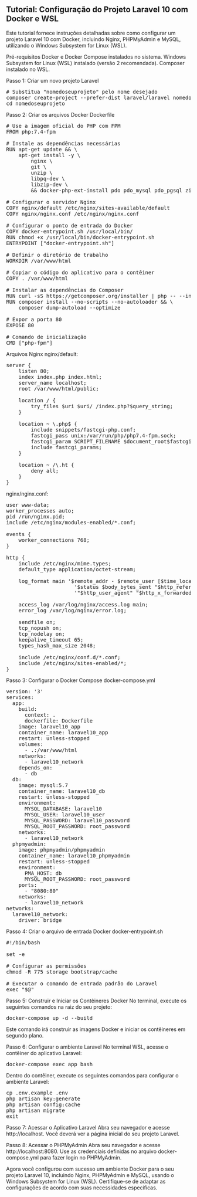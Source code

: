 <h2>Tutorial: Configuração do Projeto Laravel 10 com Docker e WSL</h2>

Este tutorial fornece instruções detalhadas sobre como configurar um projeto Laravel 10 com Docker, incluindo Nginx, PHPMyAdmin e MySQL, utilizando o Windows Subsystem for Linux (WSL). <br>

Pré-requisitos
Docker e Docker Compose instalados no sistema.
Windows Subsystem for Linux (WSL) instalado (versão 2 recomendada).
Composer instalado no WSL.

Passo 1: Criar um novo projeto Laravel

<pre>
# Substitua "nomedoseuprojeto" pelo nome desejado
composer create-project --prefer-dist laravel/laravel nomedoseuprojeto
cd nomedoseuprojeto
</pre>


Passo 2: Criar os arquivos Docker
Dockerfile

<pre>
# Use a imagem oficial do PHP com FPM
FROM php:7.4-fpm

# Instale as dependências necessárias
RUN apt-get update && \
    apt-get install -y \
        nginx \
        git \
        unzip \
        libpq-dev \
        libzip-dev \
        && docker-php-ext-install pdo pdo_mysql pdo_pgsql zip

# Configurar o servidor Nginx
COPY nginx/default /etc/nginx/sites-available/default
COPY nginx/nginx.conf /etc/nginx/nginx.conf

# Configurar o ponto de entrada do Docker
COPY docker-entrypoint.sh /usr/local/bin/
RUN chmod +x /usr/local/bin/docker-entrypoint.sh
ENTRYPOINT ["docker-entrypoint.sh"]

# Definir o diretório de trabalho
WORKDIR /var/www/html

# Copiar o código do aplicativo para o contêiner
COPY . /var/www/html

# Instalar as dependências do Composer
RUN curl -sS https://getcomposer.org/installer | php -- --install-dir=/usr/local/bin --filename=composer
RUN composer install --no-scripts --no-autoloader && \
    composer dump-autoload --optimize

# Expor a porta 80
EXPOSE 80

# Comando de inicialização
CMD ["php-fpm"]
</pre>


Arquivos Nginx
nginx/default:

<pre>
server {
    listen 80;
    index index.php index.html;
    server_name localhost;
    root /var/www/html/public;

    location / {
        try_files $uri $uri/ /index.php?$query_string;
    }

    location ~ \.php$ {
        include snippets/fastcgi-php.conf;
        fastcgi_pass unix:/var/run/php/php7.4-fpm.sock;
        fastcgi_param SCRIPT_FILENAME $document_root$fastcgi_script_name;
        include fastcgi_params;
    }

    location ~ /\.ht {
        deny all;
    }
}
</pre>

nginx/nginx.conf:

<pre>
user www-data;
worker_processes auto;
pid /run/nginx.pid;
include /etc/nginx/modules-enabled/*.conf;

events {
    worker_connections 768;
}

http {
    include /etc/nginx/mime.types;
    default_type application/octet-stream;

    log_format main '$remote_addr - $remote_user [$time_local] "$request" '
                      '$status $body_bytes_sent "$http_referer" '
                      '"$http_user_agent" "$http_x_forwarded_for"';

    access_log /var/log/nginx/access.log main;
    error_log /var/log/nginx/error.log;

    sendfile on;
    tcp_nopush on;
    tcp_nodelay on;
    keepalive_timeout 65;
    types_hash_max_size 2048;

    include /etc/nginx/conf.d/*.conf;
    include /etc/nginx/sites-enabled/*;
}
</pre>


Passo 3: Configurar o Docker Compose
docker-compose.yml

<pre>
version: '3'
services:
  app:
    build:
      context: .
      dockerfile: Dockerfile
    image: laravel10_app
    container_name: laravel10_app
    restart: unless-stopped
    volumes:
      - .:/var/www/html
    networks:
      - laravel10_network
    depends_on:
      - db
  db:
    image: mysql:5.7
    container_name: laravel10_db
    restart: unless-stopped
    environment:
      MYSQL_DATABASE: laravel10
      MYSQL_USER: laravel10_user
      MYSQL_PASSWORD: laravel10_password
      MYSQL_ROOT_PASSWORD: root_password
    networks:
      - laravel10_network
  phpmyadmin:
    image: phpmyadmin/phpmyadmin
    container_name: laravel10_phpmyadmin
    restart: unless-stopped
    environment:
      PMA_HOST: db
      MYSQL_ROOT_PASSWORD: root_password
    ports:
      - "8080:80"
    networks:
      - laravel10_network
networks:
  laravel10_network:
    driver: bridge
</pre>

Passo 4: Criar o arquivo de entrada Docker
docker-entrypoint.sh

<pre>
#!/bin/bash

set -e

# Configurar as permissões
chmod -R 775 storage bootstrap/cache

# Executar o comando de entrada padrão do Laravel
exec "$@"
</pre>

Passo 5: Construir e Iniciar os Contêineres Docker
No terminal, execute os seguintes comandos na raiz do seu projeto:

<pre>
docker-compose up -d --build
</pre>

Este comando irá construir as imagens Docker e iniciar os contêineres em segundo plano.

Passo 6: Configurar o ambiente Laravel
No terminal WSL, acesse o contêiner do aplicativo Laravel:

<pre>
docker-compose exec app bash
</pre>

Dentro do contêiner, execute os seguintes comandos para configurar o ambiente Laravel:

<pre>
cp .env.example .env
php artisan key:generate
php artisan config:cache
php artisan migrate
exit
</pre>

Passo 7: Acessar o Aplicativo Laravel
Abra seu navegador e acesse http://localhost. Você deverá ver a página inicial do seu projeto Laravel.

Passo 8: Acessar o PHPMyAdmin
Abra seu navegador e acesse http://localhost:8080. Use as credenciais definidas no arquivo docker-compose.yml para fazer login no PHPMyAdmin.

Agora você configurou com sucesso um ambiente Docker para o seu projeto Laravel 10, incluindo Nginx, PHPMyAdmin e MySQL, usando o Windows Subsystem for Linux (WSL). Certifique-se de adaptar as configurações de acordo com suas necessidades específicas.
